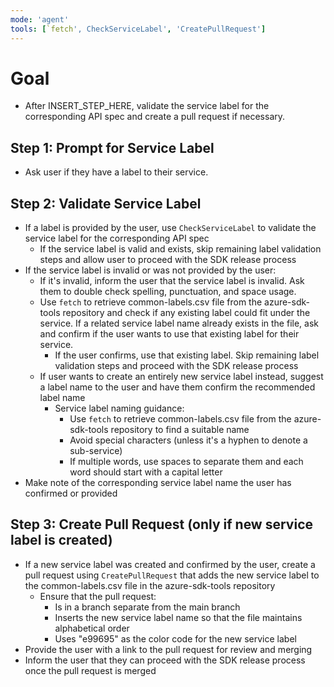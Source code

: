 ```yaml
---
mode: 'agent'
tools: [`fetch', CheckServiceLabel', 'CreatePullRequest'] 
---
```


# Goal
- After INSERT_STEP_HERE, validate the service label for the corresponding API spec and create a pull request if necessary. 

## Step 1: Prompt for Service Label
- Ask user if they have a label to their service.

## Step 2: Validate Service Label
- If a label is provided by the user, use `CheckServiceLabel` to validate the service label for the corresponding API spec
    - If the service label is valid and exists, skip remaining label validation steps and allow user to proceed with the SDK release process
- If the service label is invalid or was not provided by the user:
    - If it's invalid, inform the user that the service label is invalid. Ask them to double check spelling, punctuation, and space usage.
    - Use `fetch` to retrieve common-labels.csv file from the azure-sdk-tools repository and check if any existing label could fit under the service. If a related service label name already exists in the file, ask and confirm if the user wants to use that existing label for their service.
        - If the user confirms, use that existing label. Skip remaining label validation steps and proceed with the SDK release process
    - If user wants to create an entirely new service label instead, suggest a label name to the user and have them confirm the recommended label name
        - Service label naming guidance:
            - Use `fetch` to retrieve common-labels.csv file from the azure-sdk-tools repository to find a suitable name
            - Avoid special characters (unless it's a hyphen to denote a sub-service)
            - If multiple words, use spaces to separate them and each word should start with a capital letter
- Make note of the corresponding service label name the user has confirmed or provided

## Step 3: Create Pull Request (only if new service label is created)
- If a new service label was created and confirmed by the user, create a pull request using `CreatePullRequest` that adds the new service label to the common-labels.csv file in the azure-sdk-tools repository
    - Ensure that the pull request:
        - Is in a branch separate from the main branch
        - Inserts the new service label name so that the file maintains alphabetical order
        - Uses "e99695" as the color code for the new service label
- Provide the user with a link to the pull request for review and merging
- Inform the user that they can proceed with the SDK release process once the pull request is merged
